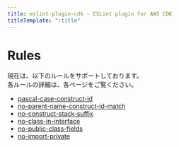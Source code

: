 ```yaml
---
title: eslint-plugin-cdk - ESLint plugin for AWS CDK
titleTemplate: ":title"
---
```


# Rules

現在は、以下のルールをサポートしております。  
各ルールの詳細は、各ページをご覧ください。

- [pascal-case-construct-id](/ja/rules/pascal-case-construct-id)
- [no-parent-name-construct-id-match](/ja/rules/no-parent-name-construct-id-match)
- [no-construct-stack-suffix](/ja/rules/no-construct-stack-suffix)
- [no-class-in-interface](/ja/rules/no-class-in-interface)
- [no-public-class-fields](/ja/rules/no-public-class-fields)
- [no-import-private](/ja/rules/no-import-private)
